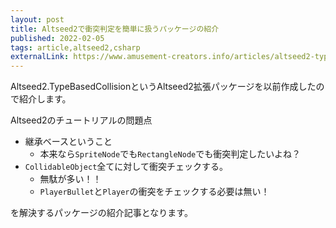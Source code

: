 ```yaml
---
layout: post
title: Altseed2で衝突判定を簡単に扱うパッケージの紹介
published: 2022-02-05
tags: article,altseed2,csharp
externalLink: https://www.amusement-creators.info/articles/altseed2-typebasedcollision/
---
```


Altseed2.TypeBasedCollisionというAltseed2拡張パッケージを以前作成したので紹介します。

Altseed2のチュートリアルの問題点

* 継承ベースということ
   * 本来なら`SpriteNode`でも`RectangleNode`でも衝突判定したいよね？
* `CollidableObject`全てに対して衝突チェックする。
    * 無駄が多い！！
    * `PlayerBullet`と`Player`の衝突をチェックする必要は無い！

を解決するパッケージの紹介記事となります。